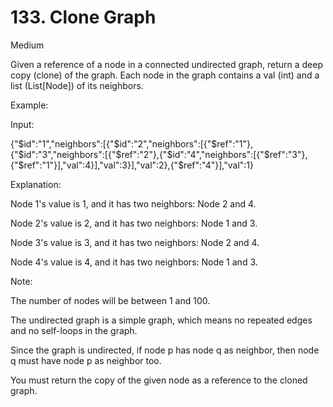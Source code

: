 # 133. Clone Graph

Medium


Given a reference of a node in a connected undirected graph, return a deep copy (clone) of the graph. Each node in the graph contains a val (int) and a list (List[Node]) of its neighbors.

 

Example:



Input:

{"$id":"1","neighbors":[{"$id":"2","neighbors":[{"$ref":"1"},{"$id":"3","neighbors":[{"$ref":"2"},{"$id":"4","neighbors":[{"$ref":"3"},{"$ref":"1"}],"val":4}],"val":3}],"val":2},{"$ref":"4"}],"val":1}

Explanation:

Node 1's value is 1, and it has two neighbors: Node 2 and 4.

Node 2's value is 2, and it has two neighbors: Node 1 and 3.

Node 3's value is 3, and it has two neighbors: Node 2 and 4.

Node 4's value is 4, and it has two neighbors: Node 1 and 3.
 

Note:

The number of nodes will be between 1 and 100.

The undirected graph is a simple graph, which means no repeated edges and no self-loops in the graph.

Since the graph is undirected, if node p has node q as neighbor, then node q must have node p as neighbor too.

You must return the copy of the given node as a reference to the cloned graph.
